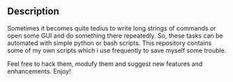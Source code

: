 ## Description

Sometimes it becomes quite tedius to write long strings of commands or open some GUI and do something there repeatedly. So, these tasks can be automated with simple python or bash scripts. This repository contains some of my own scripts which i use frequently to save myself some trouble.

Feel free to hack them, modufy them and suggest new features and enhancements. Enjoy!
